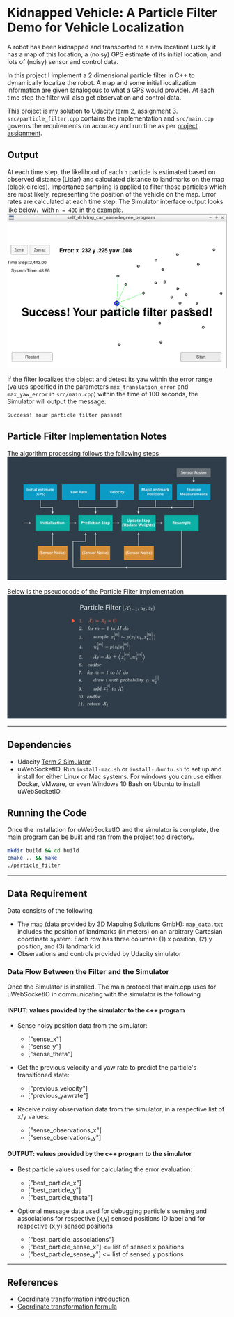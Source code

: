 [image1]: ./doc/1_FlowFilter.png "im1"
[image2]: ./doc/2_PseudoCodeFilter.png "im2"

[image3]: ./doc/LatestSuccessfulRun.png "im2"




# Kidnapped Vehicle: A Particle Filter Demo for Vehicle Localization

A robot has been kidnapped and transported to a new location! Luckily it has a map of this location, a (noisy) GPS estimate of its initial location, and lots of (noisy) sensor and control data.

In this project I implement a 2 dimensional particle filter in C++ to dynamically localize the robot. A map and some initial localization information are given (analogous to what a GPS would provide). At each time step the filter will also get observation and control data.

This project is my solution to Udacity term 2, assignment 3. `src/particle_filter.cpp` contains the implementation and  `src/main.cpp` governs the requirements on accuracy and run time as per [project assignment](https://review.udacity.com/#!/rubrics/747/view).


## Output 
At each time step, the likelihood of each `n` particle is estimated based on observed distance (Lidar) and calculated distance to landmarks on the map (black circles). Importance sampling is applied to filter those particles which are most likely, representing the position of the vehicle on the map. Error rates are calculated at each time step. The Simulator interface output looks like below，with `n = 400` in the example. 
![alt text][image3]

If the filter localizes the object and detect its yaw within the error range (values specified in the parameters `max_translation_error` and `max_yaw_error` in `src/main.cpp`) within the time of 100 seconds, the Simulator will output the message:
```
Success! Your particle filter passed!
```

## Particle Filter Implementation Notes
The algorithm processing follows the following steps
![alt text][image1]

Below is the pseudocode of the Particle Filter implementation
![alt text][image2]



---
## Dependencies
* Udacity [Term 2 Simulator](https://github.com/udacity/self-driving-car-sim/releases)
* uWebSocketIO. Run `install-mac.sh` or `install-ubuntu.sh` to set up and install for either Linux or Mac systems. For windows you can use either Docker, VMware, or even Windows 10 Bash on Ubuntu to install uWebSocketIO.

## Running the Code

Once the installation for uWebSocketIO and the simulator is complete, the main program can be built and ran from the project top directory.

```sh
mkdir build && cd build
cmake .. && make
./particle_filter
```

---
## Data Requirement

Data consists of the following
*  The map (data provided by 3D Mapping Solutions GmbH): `map_data.txt` includes the position of landmarks (in meters) on an arbitrary Cartesian coordinate system. Each row has three columns: (1) x position, (2) y position, and (3) landmark id
* Observations and controls provided by Udacity simulator


### Data Flow Between the Filter and the Simulator

Once the Simulator is installed. The main protocol that main.cpp uses for uWebSocketIO in communicating with the simulator is the following

#### INPUT: values provided by the simulator to the c++ program
* Sense noisy position data from the simulator: 
    * ["sense_x"] 
    * ["sense_y"] 
    * ["sense_theta"]

* Get the previous velocity and yaw rate to predict the particle's transitioned state: 
	* ["previous_velocity"]
	* ["previous_yawrate"]

* Receive noisy observation data from the simulator, in a respective list of x/y values: 
	* ["sense_observations_x"]
	* ["sense_observations_y"]

#### OUTPUT: values provided by the c++ program to the simulator
* Best particle values used for calculating the error evaluation: 
	* ["best_particle_x"]
	* ["best_particle_y"]
	* ["best_particle_theta"]

* Optional message data used for debugging particle's sensing and associations for respective (x,y) sensed positions ID label and for respective (x,y) sensed positions
	* ["best_particle_associations"]
	* ["best_particle_sense_x"] <= list of sensed x positions
	* ["best_particle_sense_y"] <= list of sensed y positions


---
## References
* [Coordinate transformation introduction](https://www.willamette.edu/~gorr/classes/GeneralGraphics/Transforms/transforms2d.htm)
* [Coordinate transformation formula](http://planning.cs.uiuc.edu/node99.html)
